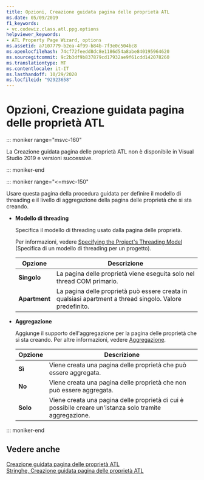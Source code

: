 ```yaml
---
title: Opzioni, Creazione guidata pagina delle proprietà ATL
ms.date: 05/09/2019
f1_keywords:
- vc.codewiz.class.atl.ppg.options
helpviewer_keywords:
- ATL Property Page Wizard, options
ms.assetid: a7107779-b2ea-4f99-b84b-7f3e0c504bc8
ms.openlocfilehash: 74cf72feedd8dc8e1186d54a8abe840195964620
ms.sourcegitcommit: 9c2b3df9b837879cd17932ae9f61cdd142078260
ms.translationtype: MT
ms.contentlocale: it-IT
ms.lasthandoff: 10/29/2020
ms.locfileid: "92923658"
---
```

# <a name="options-atl-property-page-wizard"></a>Opzioni, Creazione guidata pagina delle proprietà ATL

::: moniker range="msvc-160"

La Creazione guidata pagina delle proprietà ATL non è disponibile in Visual Studio 2019 e versioni successive.

::: moniker-end

::: moniker range="<=msvc-150"

Usare questa pagina della procedura guidata per definire il modello di threading e il livello di aggregazione della pagina delle proprietà che si sta creando.

- **Modello di threading**

   Specifica il modello di threading usato dalla pagina delle proprietà.

   Per informazioni, vedere [Specifying the Project's Threading Model](../../atl/specifying-the-threading-model-for-a-project-atl.md) (Specifica di un modello di threading per un progetto).

   |Opzione|Descrizione|
   |------------|-----------------|
   |**Singolo**|La pagina delle proprietà viene eseguita solo nel thread COM primario.|
   |**Apartment**|La pagina delle proprietà può essere creata in qualsiasi apartment a thread singolo. Valore predefinito.|

- **Aggregazione**

   Aggiunge il supporto dell'aggregazione per la pagina delle proprietà che si sta creando. Per altre informazioni, vedere [Aggregazione](../../atl/aggregation.md).

   |Opzione|Descrizione|
   |------------|-----------------|
   |**Sì**|Viene creata una pagina delle proprietà che può essere aggregata.|
   |**No**|Viene creata una pagina delle proprietà che non può essere aggregata.|
   |**Solo**|Viene creata una pagina delle proprietà di cui è possibile creare un'istanza solo tramite aggregazione.|

::: moniker-end

## <a name="see-also"></a>Vedere anche

[Creazione guidata pagina delle proprietà ATL](../../atl/reference/atl-property-page-wizard.md)<br/>
[Stringhe, Creazione guidata pagina delle proprietà ATL](../../atl/reference/strings-atl-property-page-wizard.md)
